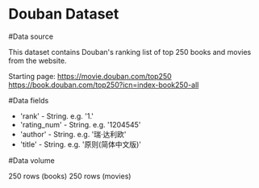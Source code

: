 # Douban Dataset
#Data source

This dataset contains Douban's ranking list of top 250 books and movies from the website.

Starting page: https://movie.douban.com/top250 https://book.douban.com/top250?icn=index-book250-all

#Data fields

- 'rank' - String. e.g. '1.'
- 'rating_num' - String. e.g. '1204545'
- 'author' - String. e.g. '瑞·达利欧'
- 'title' - String. e.g. '原则(简体中文版)'

#Data volume

250 rows (books)
250 rows (movies)
